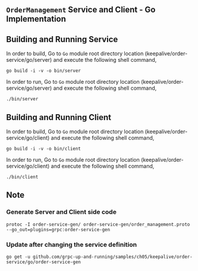 ## ``OrderManagement`` Service and Client - Go Implementation

## Building and Running Service

In order to build, Go to ``Go`` module root directory location (keepalive/order-service/go/server) and execute the following
 shell command,
```
go build -i -v -o bin/server
```

In order to run, Go to ``Go`` module root directory location (keepalive/order-service/go/server) and execute the following
shell command,

```
./bin/server
```

## Building and Running Client   

In order to build, Go to ``Go`` module root directory location (keepalive/order-service/go/client) and execute the following
 shell command,
```
go build -i -v -o bin/client
```

In order to run, Go to ``Go`` module root directory location (keepalive/order-service/go/client) and execute the following
shell command,

```
./bin/client
```

## Note

### Generate Server and Client side code 
``` 
protoc -I order-service-gen/ order-service-gen/order_management.proto --go_out=plugins=grpc:order-service-gen
``` 

### Update after changing the service definition
``` 
go get -u github.com/grpc-up-and-running/samples/ch05/keepalive/order-service/go/order-service-gen
```
